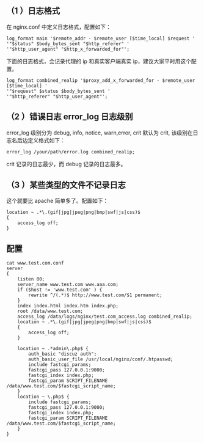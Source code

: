 
## （1 ）日志格式
在 nginx.conf 中定义日志格式，配置如下：

    log_format main '$remote_addr - $remote_user [$time_local] $request '
    '"$status" $body_bytes_sent "$http_referer" '
    '"$http_user_agent" "$http_x_forwarded_for"';
下面的日志格式，会记录代理的 ip 和真实客户端真实 ip，建议大家平时用这个配置。  

    log_format combined_realip '$proxy_add_x_forwarded_for - $remote_user [$time_local] '
    '"$request" $status $body_bytes_sent '
    '"$http_referer" "$http_user_agent"';
## （2 ）错误日志 error_log  日志级别
error_log 级别分为 debug, info, notice, warn,error, crit 默认为 crit, 该级别在日志名后边定义格式如下：

    error_log /your/path/error.log combined_realip;
crit 记录的日志最少，而 debug 记录的日志最多。
## （3 ）某些类型的文件不记录日志
这个就要比 apache 简单多了。配置如下：

    location ~ .*\.(gif|jpg|jpeg|png|bmp|swf|js|css)$
    {
        access_log off;
    }



## 配置

    cat www.test.com.conf 
    server
    {
        listen 80;
        server_name www.test.com www.aaa.com;
        if ($host != 'www.test.com' ) {
            rewrite ^/(.*)$ http://www.test.com/$1 permanent;
        }
        index index.html index.htm index.php;
        root /data/www.test.com;
        access_log /data/logs/nginx/test.com_access.log combined_realip;
        location ~ .*\.(gif|jpg|jpeg|png|bmp|swf|js|css)$
        {
            access_log off;
        }
    
        location ~ .*admin\.php$ {
            auth_basic "discuz auth";
            auth_basic_user_file /usr/local/nginx/conf/.htpasswd;
            include fastcgi_params;
            fastcgi_pass 127.0.0.1:9000;
            fastcgi_index index.php;
            fastcgi_param SCRIPT_FILENAME /data/www.test.com/$fastcgi_script_name;
        }
        location ~ \.php$ {
            include fastcgi_params;
            fastcgi_pass 127.0.0.1:9000;
            fastcgi_index index.php;
            fastcgi_param SCRIPT_FILENAME /data/www.test.com/$fastcgi_script_name;
        }
    }
